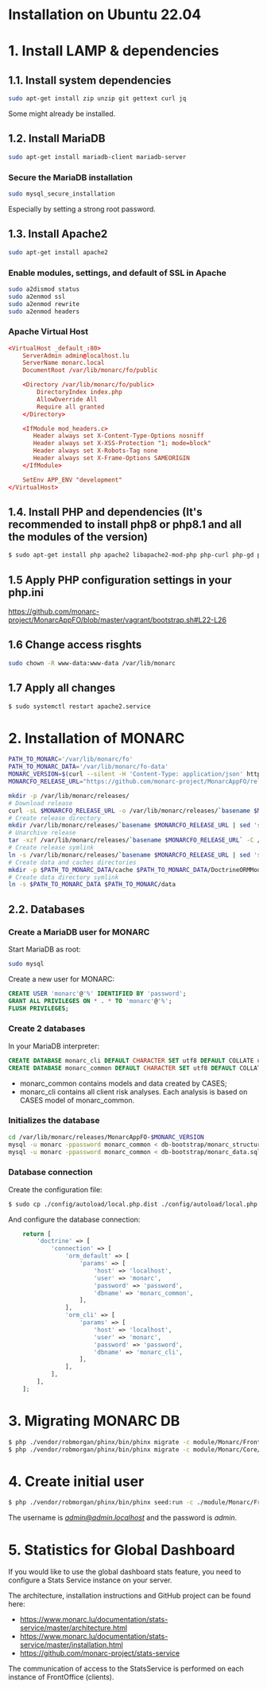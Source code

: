 Installation on Ubuntu 22.04
============================

# 1. Install LAMP & dependencies

## 1.1. Install system dependencies

```bash
sudo apt-get install zip unzip git gettext curl jq
```

Some might already be installed.

## 1.2. Install MariaDB

```bash
sudo apt-get install mariadb-client mariadb-server
```

### Secure the MariaDB installation

```bash
sudo mysql_secure_installation
```

Especially by setting a strong root password.

## 1.3. Install Apache2

```bash
sudo apt-get install apache2
```

### Enable modules, settings, and default of SSL in Apache

```bash
sudo a2dismod status
sudo a2enmod ssl
sudo a2enmod rewrite
sudo a2enmod headers
```

### Apache Virtual Host

```conf
<VirtualHost _default_:80>
    ServerAdmin admin@localhost.lu
    ServerName monarc.local
    DocumentRoot /var/lib/monarc/fo/public

    <Directory /var/lib/monarc/fo/public>
        DirectoryIndex index.php
        AllowOverride All
        Require all granted
    </Directory>

    <IfModule mod_headers.c>
       Header always set X-Content-Type-Options nosniff
       Header always set X-XSS-Protection "1; mode=block"
       Header always set X-Robots-Tag none
       Header always set X-Frame-Options SAMEORIGIN
    </IfModule>

    SetEnv APP_ENV "development"
</VirtualHost>
```


## 1.4. Install PHP and dependencies (It's recommended to install php8 or php8.1 and all the modules of the version)

```bash
$ sudo apt-get install php apache2 libapache2-mod-php php-curl php-gd php-mysql php-pear php-xml php-mbstring php-intl php-imagick php-zip php-bcmath
```

## 1.5 Apply PHP configuration settings in your php.ini

https://github.com/monarc-project/MonarcAppFO/blob/master/vagrant/bootstrap.sh#L22-L26

## 1.6 Change access risghts

```bash
sudo chown -R www-data:www-data /var/lib/monarc
```

## 1.7 Apply all changes

```bash
$ sudo systemctl restart apache2.service
```

# 2. Installation of MONARC

```bash
PATH_TO_MONARC='/var/lib/monarc/fo'
PATH_TO_MONARC_DATA='/var/lib/monarc/fo-data'
MONARC_VERSION=$(curl --silent -H 'Content-Type: application/json' https://api.github.com/repos/monarc-project/MonarcAppFO/releases/latest | jq  -r '.tag_name')
MONARCFO_RELEASE_URL="https://github.com/monarc-project/MonarcAppFO/releases/download/$MONARC_VERSION/MonarcAppFO-$MONARC_VERSION.tar.gz"

mkdir -p /var/lib/monarc/releases/
# Download release
curl -sL $MONARCFO_RELEASE_URL -o /var/lib/monarc/releases/`basename $MONARCFO_RELEASE_URL`
# Create release directory
mkdir /var/lib/monarc/releases/`basename $MONARCFO_RELEASE_URL | sed 's/.tar.gz//'`
# Unarchive release
tar -xzf /var/lib/monarc/releases/`basename $MONARCFO_RELEASE_URL` -C /var/lib/monarc/releases/`basename $MONARCFO_RELEASE_URL | sed 's/.tar.gz//'`
# Create release symlink
ln -s /var/lib/monarc/releases/`basename $MONARCFO_RELEASE_URL | sed 's/.tar.gz//'` $PATH_TO_MONARC
# Create data and caches directories
mkdir -p $PATH_TO_MONARC_DATA/cache $PATH_TO_MONARC_DATA/DoctrineORMModule/Proxy $PATH_TO_MONARC_DATA/LazyServices/Proxy $PATH_TO_MONARC_DATA/import/files
# Create data directory symlink
ln -s $PATH_TO_MONARC_DATA $PATH_TO_MONARC/data
```


## 2.2. Databases

### Create a MariaDB user for MONARC

Start MariaDB as root:

```bash
sudo mysql
```

Create a new user for MONARC:

```sql
CREATE USER 'monarc'@'%' IDENTIFIED BY 'password';
GRANT ALL PRIVILEGES ON * . * TO 'monarc'@'%';
FLUSH PRIVILEGES;
```

### Create 2 databases

In your MariaDB interpreter:

```sql
CREATE DATABASE monarc_cli DEFAULT CHARACTER SET utf8 DEFAULT COLLATE utf8_general_ci;
CREATE DATABASE monarc_common DEFAULT CHARACTER SET utf8 DEFAULT COLLATE utf8_general_ci;
```

* monarc_common contains models and data created by CASES;
* monarc_cli contains all client risk analyses. Each analysis is based on CASES
  model of monarc_common.

### Initializes the database

```bash
cd /var/lib/monarc/releases/MonarcAppFO-$MONARC_VERSION
mysql -u monarc -ppassword monarc_common < db-bootstrap/monarc_structure.sql
mysql -u monarc -ppassword monarc_common < db-bootstrap/monarc_data.sql
```

### Database connection

Create the configuration file:

```bash
$ sudo cp ./config/autoload/local.php.dist ./config/autoload/local.php
```

And configure the database connection:

```php
    return [
        'doctrine' => [
            'connection' => [
                'orm_default' => [
                    'params' => [
                        'host' => 'localhost',
                        'user' => 'monarc',
                        'password' => 'password',
                        'dbname' => 'monarc_common',
                    ],
                ],
                'orm_cli' => [
                    'params' => [
                        'host' => 'localhost',
                        'user' => 'monarc',
                        'password' => 'password',
                        'dbname' => 'monarc_cli',
                    ],
                ],
            ],
        ],
    ];
```

# 3. Migrating MONARC DB

```bash
$ php ./vendor/robmorgan/phinx/bin/phinx migrate -c module/Monarc/FrontOffice/migrations/phinx.php
$ php ./vendor/robmorgan/phinx/bin/phinx migrate -c module/Monarc/Core/migrations/phinx.php
```


# 4. Create initial user

```bash
$ php ./vendor/robmorgan/phinx/bin/phinx seed:run -c ./module/Monarc/FrontOffice/migrations/phinx.php
```

The username is *admin@admin.localhost* and the password is *admin*.


# 5. Statistics for Global Dashboard

If you would like to use the global dashboard stats feature, you need to
configure a Stats Service instance on your server.

The architecture, installation instructions and GitHub project can be found here:

- https://www.monarc.lu/documentation/stats-service/master/architecture.html
- https://www.monarc.lu/documentation/stats-service/master/installation.html
- https://github.com/monarc-project/stats-service

The communication of access to the StatsService is performed on each instance of
FrontOffice (clients).

